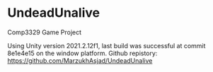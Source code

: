 # UndeadUnalive
Comp3329 Game Project

Using Unity version 2021.2.12f1, last build was successful at commit 8e1e4e15 on the window platform.
Github repistory: https://github.com/MarzukhAsjad/UndeadUnalive
